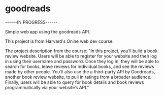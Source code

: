 # goodreads
------IN PROGRESS------

Simple web app using the goodreads API.

This project is from Harvard's Onine web dev course.

The project description from the course:
"In this project, you’ll build a book review website. Users will be able to register for your website and then log in using their username and password. Once they log in, they will be able to search for books, leave reviews for individual books, and see the reviews made by other people. You’ll also use the a third-party API by Goodreads, another book review website, to pull in ratings from a broader audience. Finally, users will be able to query for book details and book reviews programmatically via your website’s API."


